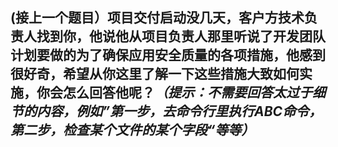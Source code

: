 ## (接上一个题目）项目交付启动没几天，客户方技术负责人找到你，他说他从项目负责人那里听说了开发团队计划要做的为了确保应用安全质量的各项措施，他感到很好奇，希望从你这里了解一下这些措施大致如何实施，你会怎么回答他呢？***（提示：不需要回答太过于细节的内容，例如”第一步，去命令行里执行ABC命令，第二步，检查某个文件的某个字段“等等）***
